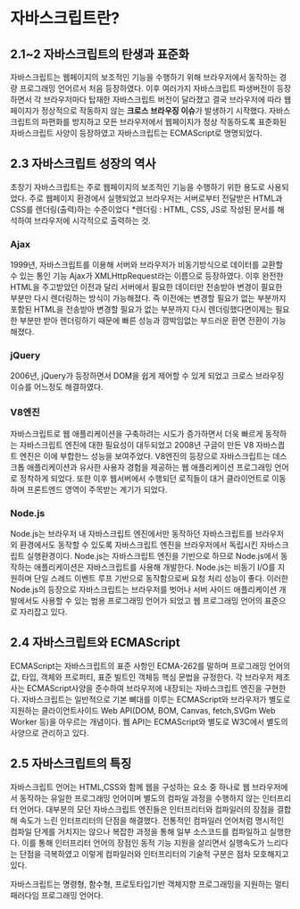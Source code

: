 

# 자바스크립트란?

## 2.1~2 자바스크립트의 탄생과 표준화

자바스크립트는 웹페이지의 보조적인 기능을 수행하기 위해 브라우저에서 동작하는 경량 프로그래밍 언어르서 처음 등장하였다.
이후 여러가지 자바스크립트 파생버전이 등장하면서 각 브라우저마다 탑재한 자바스크립트 버전이 달라졌고 결국 브라우저에 따라 웹페이지가 정상적으로 작동하지 않는 **크로스 브라우징 이슈**가 발생하기 시작했다.
자바스크립트의 파편화를 방지하고 모든 브라우저에서 웹페이지가 정상 작동하도록 표준화된 자바스크립트 사양이 등장하였고 자바스크립트는 ECMAScript로 명명되었다.

## 2.3 자바스크립트 성장의 역사
초창기 자바스크립트는 주로 웹페이지의 보조적인 기능을 수행하기 위한 용도로 사용되었다. 주로 웹페이지 환경에서 실행되었고 브라우저는 서버로부터 전달받은 HTML과 CSS를 렌더링(출력)하는 수준이었다
*렌더링 : HTML, CSS, JS로 작성된 문서를 해석하여 브라우저에 시각적으로 출력하는 것. 

### Ajax
1999년, 자바스크립트를 이용해 서버와 브라우저가 비동기방식으로 데이터를 교환할 수 있는 통인 기능 Ajax가 XMLHttpRequest라는 이름으로 등장하였다. 이후 완전한 HTML을 주고받았던 이전과 달리 서버에서 필요한 데이터만 전송받아 변경이 필요한 부분만 다시 렌더링하는 방식이 가능해졌다. 즉 이전에는 변경할 필요가 없는 부분까지 포함된 HTML을 전송받아 변경할 필요가 없는 부분까지 다시 렌더링했다면이제는 필요한 부분만 받아 렌더링하기 때문에 빠른 성능과 깜박임없는 부드러운 환면 전환이 가능해졌다.

### jQuery
2006년, jQuery가 등장하면서 DOM을 쉽게 제어할 수 있게 되었고 크로스 브라우징 이슈를 어느정도 해결하였다.

### V8엔진
자바스크립트로 웹 애플리케이션을 구축하려는 시도가 증가하면서 더욱 빠르게 동작하는 자바스크립트 엔진에 대한 필요성이 대두되었고 2008년 구글이 만든 V8 자바스킙트 엔진은 이에 부합한느 성능을 보여주었다. V8엔진의 등장으로 자바스크립트는 데스크톱 애플리케이션과 유사한 사용자 경험을 제공하는 웹 애플리케이션 프로그래밍 언어로 정착하게 되었다. 또한 이후 웹서버에서 수행되던 로직들이 대거 클라이언트로 이동하며 프론트엔드 영역이 주목받는 계기가 되었다.

### Node.js
Node.js는 브라우저 내 자바스크립트 엔진에서만 동작하던 자바스크립트를 브라우저 외 환경에서도 동작할 수 있도록 자바스크립트 엔진을 브라우저에서 독립시킨 자바스크립트 실행환경이다. Node.js는 자바스크립트 엔진을 기반으로 하므로 Node.js에서 동작하는 애플리케이션은 자바스크립트를 사용해 개발한다.
Node.js는 비동기 I/O를 지원하며 단일 스레드 이벤트 루프 기반으로 동작함으로써 요청 처리 성능이 좋다. 이러한 Node.js의 등장으로 자바스크립트는 브라우저를 벗어나 서버 사이드 애플리케이션 개발에서도 사용할 수 있는 범용 프로그래밍 언어가 되었고 웹 프로그래밍 언어의 표준으로 자리잡고 있다.

## 2.4 자바스크립트와 ECMAScript 
ECMAScript는 자바스크립트의 표준 사항인 ECMA-262를 말하며 프로그래밍 언어의 값, 타입, 객체와 프로퍼티, 표준 빌트인 객체등 핵심 문법을 규정한다. 각 브라우저 제조사는 ECMAScript사양을 준수하여 브라우저에 내장되는 자바스크립트 엔진을 구현한다.
자바스크립트는 일반적으로 기본 뼈대를 이루는 ECMAScript와 브라우저가 별도로 지원하는 클라이언트사이드 Web API(DOM, BOM, Canvas, fetch,SVGm Web Worker 등)을 아우르는 개념이다. 웹 API는 ECMAScript와 별도로 W3C에서 별도의 사양으로 관리하고 있다.

## 2.5 자바스크립트의 특징
자바스크립트 언어는 HTML,CSS와 함께 웹을 구성하는 요소 중 하나로 웹 브라우저에서 동작하는 유일한 프로그래밍 언어이며 별도의 컴파일 과정을 수행하지 않는 인터프리터 언어다. 
대부분의 모던 자바스크립트 엔진들은 인터프리터와 컴파일러의 장점을 결합해 속도가 느린 인터프리터의 단점을 해결했다. 전통적인 컴파일러 언어처럼 명시적인 컴파일 단계를 거치지는 않으나 복잡한 과정을 통해 일부 소스코드를 컴파일하고 실행한다. 이를 통해 인터프리터 언어의 장점인 동적 기능 지원을 살리면서 실행속도가 느리다는 단점을 극복하였고 이렇게 컴파일러와 인터프리터의 기술적 구분은 점차 모호해지고 있다.

자바스크립트는 명령형, 함수형, 프로토타입기반 객체지향 프로그래밍을 지원하는 멀티 패러다임 프로그래밍 언어다.
